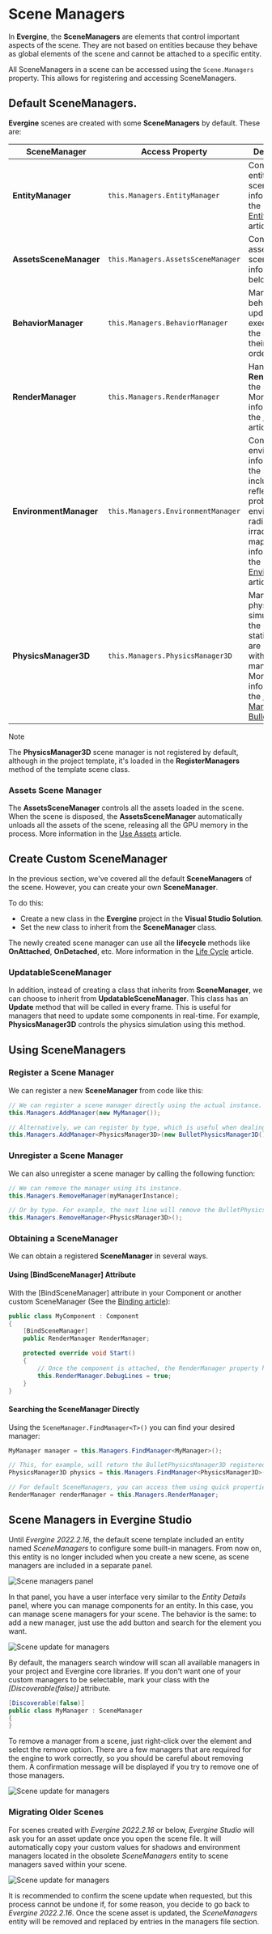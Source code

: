 # Scene Managers

In **Evergine**, the **SceneManagers** are elements that control important aspects of the scene. They are not based on entities because they behave as global elements of the scene and cannot be attached to a specific entity.

All SceneManagers in a scene can be accessed using the `Scene.Managers` property. This allows for registering and accessing SceneManagers.

## Default SceneManagers.

**Evergine** scenes are created with some **SceneManagers** by default. These are:

| SceneManager | Access Property | Description |
| ------------ | ----------------|-------------|
| **EntityManager** | `this.Managers.EntityManager` | Controls the entities of the scene. More information in the [EntityManager](../component_arch/entities/entity_manager.md) article. |
| **AssetsSceneManager** | `this.Managers.AssetsSceneManager` | Controls the assets of the scene. More information below. |
| **BehaviorManager** | `this.Managers.BehaviorManager` | Manages the behavior update execution of the scene and their priority order. |
| **RenderManager** | `this.Managers.RenderManager` | Handles the **Rendering** of the scene. More information in the [Rendering](../../graphics/rendering_overview.md) article. |
| **EnvironmentManager** | `this.Managers.EnvironmentManager` | Controls the environmental information of the scene, including reflection probes, environmental radiance, and irradiance maps. More information in the [Environment](../../graphics/environment/index.md) article. |
| **PhysicsManager3D** | `this.Managers.PhysicsManager3D` | Manages the physics simulation. All the rigid or static bodies are registered with this manager. More information in the [Physics Manager and Bullet](../../physics/physicmanager_bullet.md) article. |

>[!NOTE]
> The **PhysicsManager3D** scene manager is not registered by default, although in the project template, it's loaded in the **RegisterManagers** method of the template scene class.

### Assets Scene Manager

The **AssetsSceneManager** controls all the assets loaded in the scene. When the scene is disposed, the **AssetsSceneManager** automatically unloads all the assets of the scene, releasing all the GPU memory in the process. More information in the [Use Assets](../../evergine_studio/assets/use.md) article.

## Create Custom SceneManager

In the previous section, we've covered all the default **SceneManagers** of the scene. However, you can create your own **SceneManager**.

To do this:
- Create a new class in the **Evergine** project in the **Visual Studio Solution**.
- Set the new class to inherit from the **SceneManager** class.

The newly created scene manager can use all the **lifecycle** methods like **OnAttached**, **OnDetached**, etc. More information in the [Life Cycle](../lifecycle_elements.md) article.

### UpdatableSceneManager

In addition, instead of creating a class that inherits from **SceneManager**, we can choose to inherit from **UpdatableSceneManager**. This class has an **Update** method that will be called in every frame. This is useful for managers that need to update some components in real-time. For example, **PhysicsManager3D** controls the physics simulation using this method.

## Using SceneManagers

### Register a Scene Manager
We can register a new **SceneManager** from code like this:

```csharp
// We can register a scene manager directly using the actual instance.
this.Managers.AddManager(new MyManager());

// Alternatively, we can register by type, which is useful when dealing with abstract classes.
this.Managers.AddManager<PhysicsManager3D>(new BulletPhysicsManager3D());
```

### Unregister a Scene Manager

We can also unregister a scene manager by calling the following function:

```csharp
// We can remove the manager using its instance.
this.Managers.RemoveManager(myManagerInstance);

// Or by type. For example, the next line will remove the BulletPhysicsManager3D manager that we registered in the previous section.
this.Managers.RemoveManager<PhysicsManager3D>();
```

### Obtaining a SceneManager

We can obtain a registered **SceneManager** in several ways.

#### Using [BindSceneManager] Attribute

With the [BindSceneManager] attribute in your Component or another custom SceneManager (See the [Binding article](../bindings/index.md)):

```csharp
public class MyComponent : Component 
{    
    [BindSceneManager]
    public RenderManager RenderManager;

    protected override void Start()
    {
        // Once the component is attached, the RenderManager property has been bound...
        this.RenderManager.DebugLines = true;
    }
}
```

#### Searching the SceneManager Directly

Using the `SceneManager.FindManager<T>()` you can find your desired manager:

```csharp
MyManager manager = this.Managers.FindManager<MyManager>();

// This, for example, will return the BulletPhysicsManager3D registered before.
PhysicsManager3D physics = this.Managers.FindManager<PhysicsManager3D>();

// For default SceneManagers, you can access them using quick properties :)
RenderManager renderManager = this.Managers.RenderManager;
```

## Scene Managers in Evergine Studio

Until _Evergine 2022.2.16_, the default scene template included an entity named _SceneManagers_ to configure some built-in managers. From now on, this entity is no longer included when you create a new scene, as scene managers are included in a separate panel.

 ![Scene managers panel](images/managers-panel.jpg)

In that panel, you have a user interface very similar to the _Entity Details_ panel, where you can manage components for an entity. In this case, you can manage scene managers for your scene. The behavior is the same: to add a new manager, just use the add button and search for the element you want.

![Scene update for managers](images/managers-add.jpg)

By default, the managers search window will scan all available managers in your project and Evergine core libraries. If you don't want one of your custom managers to be selectable, mark your class with the _[Discoverable(false)]_ attribute.

```csharp
[Discoverable(false)]
public class MyManager : SceneManager
{
}
```

To remove a manager from a scene, just right-click over the element and select the remove option. There are a few managers that are required for the engine to work correctly, so you should be careful about removing them. A confirmation message will be displayed if you try to remove one of those managers.

![Scene update for managers](images/managers-remove.jpg)

### Migrating Older Scenes

For scenes created with _Evergine 2022.2.16_ or below, _Evergine Studio_ will ask you for an asset update once you open the scene file. It will automatically copy your custom values for shadows and environment managers located in the obsolete _SceneManagers_ entity to scene managers saved within your scene.

 ![Scene update for managers](images/managers-scene-update.jpg)

It is recommended to confirm the scene update when requested, but this process cannot be undone if, for some reason, you decide to go back to _Evergine 2022.2.16_. Once the scene asset is updated, the _SceneManagers_ entity will be removed and replaced by entries in the managers file section.